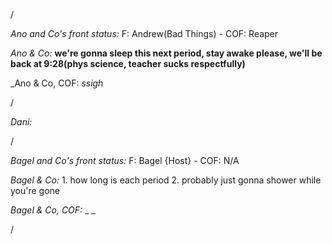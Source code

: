 /

*Ano and Co's front status:* F: Andrew(Bad Things)  - COF: Reaper

_Ano & Co:_ **we're gonna sleep this next period, stay awake please, we'll be back at 9:28(phys science, teacher sucks respectfully)**

_Ano & Co, COF: _ssigh_

/

_Dani:_  

/

*Bagel and Co's front status:* F: Bagel {Host} - COF: N/A

_Bagel & Co:_  1. how long is each period 2. probably just gonna shower while you're gone

_Bagel & Co, COF:_ _ _

/
